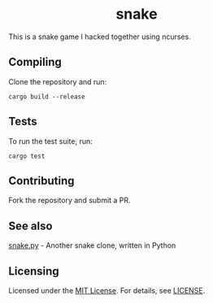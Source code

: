 <h1 align="center">snake</h1>

This is a snake game I hacked together using ncurses.

## Compiling

Clone the repository and run:

```
cargo build --release
```

## Tests

To run the test suite, run:

```
cargo test
```

## Contributing

Fork the repository and submit a PR.

## See also
[snake.py](https://github.com/NukedOne/snake.py) - Another snake clone, written in Python

## Licensing

Licensed under the [MIT License](https://opensource.org/licenses/MIT). For details, see [LICENSE](https://github.com/NukedOne/snake/blob/master/LICENSE).